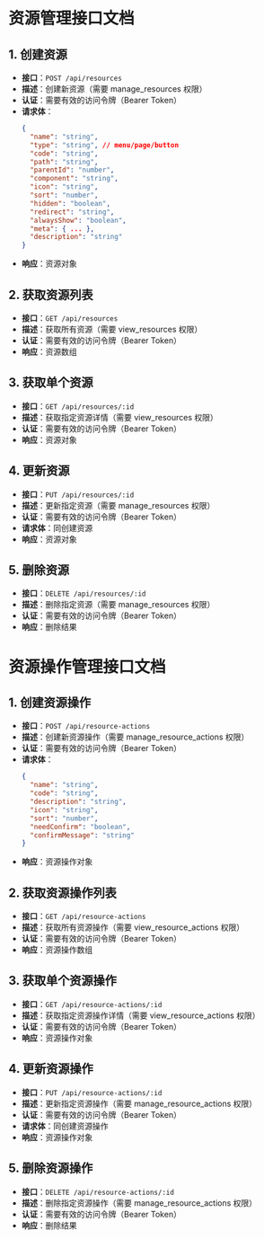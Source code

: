 # 资源管理接口文档

## 1. 创建资源

- **接口**：`POST /api/resources`
- **描述**：创建新资源（需要 manage_resources 权限）
- **认证**：需要有效的访问令牌（Bearer Token）
- **请求体**：
  ```json
  {
    "name": "string",
    "type": "string", // menu/page/button
    "code": "string",
    "path": "string",
    "parentId": "number",
    "component": "string",
    "icon": "string",
    "sort": "number",
    "hidden": "boolean",
    "redirect": "string",
    "alwaysShow": "boolean",
    "meta": { ... },
    "description": "string"
  }
  ```
- **响应**：资源对象

## 2. 获取资源列表

- **接口**：`GET /api/resources`
- **描述**：获取所有资源（需要 view_resources 权限）
- **认证**：需要有效的访问令牌（Bearer Token）
- **响应**：资源数组

## 3. 获取单个资源

- **接口**：`GET /api/resources/:id`
- **描述**：获取指定资源详情（需要 view_resources 权限）
- **认证**：需要有效的访问令牌（Bearer Token）
- **响应**：资源对象

## 4. 更新资源

- **接口**：`PUT /api/resources/:id`
- **描述**：更新指定资源（需要 manage_resources 权限）
- **认证**：需要有效的访问令牌（Bearer Token）
- **请求体**：同创建资源
- **响应**：资源对象

## 5. 删除资源

- **接口**：`DELETE /api/resources/:id`
- **描述**：删除指定资源（需要 manage_resources 权限）
- **认证**：需要有效的访问令牌（Bearer Token）
- **响应**：删除结果

# 资源操作管理接口文档

## 1. 创建资源操作

- **接口**：`POST /api/resource-actions`
- **描述**：创建新资源操作（需要 manage_resource_actions 权限）
- **认证**：需要有效的访问令牌（Bearer Token）
- **请求体**：
  ```json
  {
    "name": "string",
    "code": "string",
    "description": "string",
    "icon": "string",
    "sort": "number",
    "needConfirm": "boolean",
    "confirmMessage": "string"
  }
  ```
- **响应**：资源操作对象

## 2. 获取资源操作列表

- **接口**：`GET /api/resource-actions`
- **描述**：获取所有资源操作（需要 view_resource_actions 权限）
- **认证**：需要有效的访问令牌（Bearer Token）
- **响应**：资源操作数组

## 3. 获取单个资源操作

- **接口**：`GET /api/resource-actions/:id`
- **描述**：获取指定资源操作详情（需要 view_resource_actions 权限）
- **认证**：需要有效的访问令牌（Bearer Token）
- **响应**：资源操作对象

## 4. 更新资源操作

- **接口**：`PUT /api/resource-actions/:id`
- **描述**：更新指定资源操作（需要 manage_resource_actions 权限）
- **认证**：需要有效的访问令牌（Bearer Token）
- **请求体**：同创建资源操作
- **响应**：资源操作对象

## 5. 删除资源操作

- **接口**：`DELETE /api/resource-actions/:id`
- **描述**：删除指定资源操作（需要 manage_resource_actions 权限）
- **认证**：需要有效的访问令牌（Bearer Token）
- **响应**：删除结果
